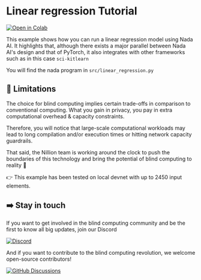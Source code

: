 # Linear regression Tutorial

[![Open in Colab](https://colab.research.google.com/assets/colab-badge.svg)](https://colab.research.google.com/github/NillionNetwork/nada-ai/blob/main/examples/linear_regression/linear_regression.ipynb)

This example shows how you can run a linear regression model using Nada AI. It highlights that, although there exists a major parallel between Nada AI's design and that of PyTorch, it also integrates with other frameworks such as in this case `sci-kitlearn`

You will find the nada program in `src/linear_regression.py`

## 🚨 Limitations
The choice for blind computing implies certain trade-offs in comparison to conventional computing. What you gain in privacy, you pay in extra computational overhead & capacity constraints.

Therefore, you will notice that large-scale computational workloads may lead to long compilation and/or execution times or hitting network capacity guardrails.

That said, the Nillion team is working around the clock to push the boundaries of this technology and bring the potential of blind computing to reality 🚀

👉 This example has been tested on local devnet with up to 2450 input elements.

## ➡️ Stay in touch
If you want to get involved in the blind computing community and be the first to know all big updates, join our Discord

[![Discord](https://img.shields.io/badge/Discord-nillionnetwork-%235865F2?logo=discord)](https://discord.gg/nillionnetwork)

And if you want to contribute to the blind computing revolution, we welcome open-source contributors!

[![GitHub Discussions](https://img.shields.io/badge/GitHub_Discussions-NillionNetwork-%23181717?logo=github)](https://github.com/orgs/NillionNetwork/discussions)

